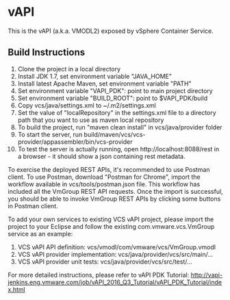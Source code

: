 # vAPI
This is the vAPI (a.k.a. VMODL2) exposed by vSphere Container Service.

## Build Instructions
1. Clone the project in a local directory
2. Install JDK 1.7, set environment variable "JAVA_HOME"
3. Install latest Apache Maven, set environment variable "PATH"
4. Set environment variable "VAPI_PDK": point to main project directory
5. Set environment variable "BUILD_ROOT": point to $VAPI_PDK/build
6. Copy vcs/java/settings.xml to ~/.m2/settings.xml
7. Set the value of "localRepository" in the settings.xml file to a directory path that you want to use as maven local repository
8. To build the project, run "maven clean install" in vcs/java/provider folder
9. To start the server, run build/maven/vcs/vcs-provider/appassembler/bin/vcs-provider
10. To test the server is actually running, open http://localhost:8088/rest in a browser - it should show a json containing rest metadata.

To exercise the deployed REST APIs, it's recommended to use Postman client. To use Postman, download "Postman for Chrome", import the workflow available in vcs/tools/postman.json file. This workflow has included all the VmGroup REST API requests. Once the import is successful, you should be able to invoke VmGroup REST APIs by clicking some buttons in Postman client.

To add your own services to existing VCS vAPI project, please import the project to your Eclipse and follow the existing com.vmware.vcs.VmGroup service as an example:
1. VCS vAPI API definition: vcs/vmodl/com/vmware/vcs/VmGroup.vmodl
2. VCS vAPI provider implementation: vcs/java/provider/vcs/src/main/...
2. VCS vAPI provider unit tests: vcs/java/provider/vcs/src/test/...

For more detailed instructions, please refer to vAPI PDK Tutorial: http://vapi-jenkins.eng.vmware.com/job/vAPI_2016_Q3_Tutorial/vAPI_PDK_Tutorial/index.html
